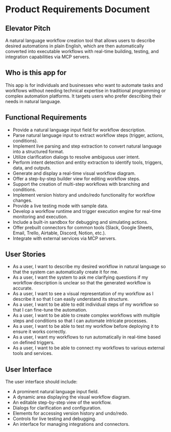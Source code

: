 # Product Requirements Document

## Elevator Pitch
A natural language workflow creation tool that allows users to describe desired automations in plain English, which are then automatically converted into executable workflows with real-time building, testing, and integration capabilities via MCP servers.

## Who is this app for
This app is for individuals and businesses who want to automate tasks and workflows without needing technical expertise in traditional programming or complex automation platforms. It targets users who prefer describing their needs in natural language.

## Functional Requirements
- Provide a natural language input field for workflow description.
- Parse natural language input to extract workflow steps (trigger, actions, conditions).
- Implement live parsing and step extraction to convert natural language into a structured format.
- Utilize clarification dialogs to resolve ambiguous user intent.
- Perform intent detection and entity extraction to identify tools, triggers, data, and outputs.
- Generate and display a real-time visual workflow diagram.
- Offer a step-by-step builder view for editing workflow steps.
- Support the creation of multi-step workflows with branching and conditions.
- Implement version history and undo/redo functionality for workflow changes.
- Provide a live testing mode with sample data.
- Develop a workflow runtime and trigger execution engine for real-time monitoring and execution.
- Include a built-in sandbox for debugging and simulating actions.
- Offer prebuilt connectors for common tools (Slack, Google Sheets, Email, Trello, Airtable, Discord, Notion, etc.).
- Integrate with external services via MCP servers.

## User Stories
- As a user, I want to describe my desired workflow in natural language so that the system can automatically create it for me.
- As a user, I want the system to ask me clarifying questions if my workflow description is unclear so that the generated workflow is accurate.
- As a user, I want to see a visual representation of my workflow as I describe it so that I can easily understand its structure.
- As a user, I want to be able to edit individual steps of my workflow so that I can fine-tune the automation.
- As a user, I want to be able to create complex workflows with multiple steps and conditions so that I can automate intricate processes.
- As a user, I want to be able to test my workflow before deploying it to ensure it works correctly.
- As a user, I want my workflows to run automatically in real-time based on defined triggers.
- As a user, I want to be able to connect my workflows to various external tools and services.

## User Interface
The user interface should include:
- A prominent natural language input field.
- A dynamic area displaying the visual workflow diagram.
- An editable step-by-step view of the workflow.
- Dialogs for clarification and configuration.
- Elements for accessing version history and undo/redo.
- Controls for live testing and debugging.
- An interface for managing integrations and connectors.
